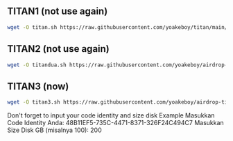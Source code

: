 ## TITAN1 (not use again)
```bash
wget -O titan.sh https://raw.githubusercontent.com/yoakeboy/titan/main/titan.sh && chmod +x titan.sh && ./titan.sh
```
## TITAN2 (not use again)
```bash
wget -O titandua.sh https://raw.githubusercontent.com/yoakeboy/airdrop-titan/main/titandua.sh && chmod +x titandua.sh && ./titandua.sh
```

## TITAN3 (now)
```bash
wget -O titan3.sh https://raw.githubusercontent.com/yoakeboy/airdrop-titan/main/titan3.sh && chmod +x titan3.sh && ./titan3.sh
```
Don't forget to input your code identity and size disk
Example
Masukkan Code Identity Anda: 48B11EF5-735C-4471-8371-326F24C494C7
Masukkan Size Disk GB (misalnya 100): 200

